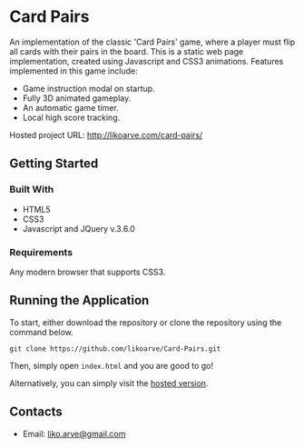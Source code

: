 # Card Pairs
An implementation of the classic 'Card Pairs' game, where a player must flip all cards with their pairs in the board. This is a static web page implementation, created using Javascript and CSS3 animations. Features implemented in this game include:
- Game instruction modal on startup.
- Fully 3D animated gameplay.
- An automatic game timer.
- Local high score tracking.

Hosted project URL: http://likoarve.com/card-pairs/

## Getting Started

### Built With
* HTML5
* CSS3
* Javascript and JQuery v.3.6.0

### Requirements
Any modern browser that supports CSS3.

## Running the Application
To start, either download the repository or clone the repository using the command below.
```
git clone https://github.com/likoarve/Card-Pairs.git
```
Then, simply open ``index.html`` and you are good to go!

Alternatively, you can simply visit the [hosted version](http://likoarve.com/card-pairs/).

## Contacts

- Email: liko.arve@gmail.com
